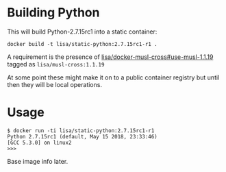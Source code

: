 # Building Python

This will build Python-2.7.15rc1 into a static container:

    docker build -t lisa/static-python:2.7.15rc1-r1 .

A requirement is the presence of [lisa/docker-musl-cross#use-musl-1.1.19](https://github.com/lisa/docker-musl-cross/tree/use-musl-1.1.19) tagged as `lisa/musl-cross:1.1.19`

At some point these might make it on to a public container registry but until then they will be local operations.

# Usage

    $ docker run -ti lisa/static-python:2.7.15rc1-r1
    Python 2.7.15rc1 (default, May 15 2018, 23:33:46) 
    [GCC 5.3.0] on linux2
    >>> 

Base image info later.
